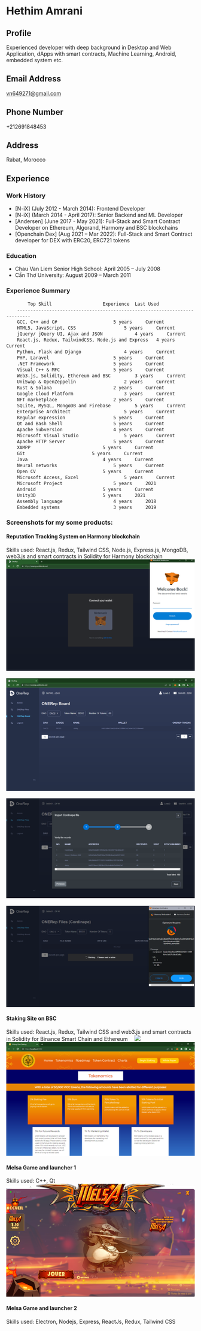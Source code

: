# Hethim Amrani

## Profile
Experienced developer with deep background in Desktop and Web Application, dApps with smart contracts, Machine Learning, Android, embedded system etc.

## Email Address	
vn649271@gmail.com

## Phone Number
+212691848453

## Address
Rabat, Morocco

## Experience
### Work History
- [N-iX] (July 2012 - March 2014): Frontend Developer
- [N-iX] (March 2014 - April 2017): Senior Backend and ML Developer
- [Andersen] (June 2017 - May 2021): Full-Stack and Smart Contract Developer on Ethereum, Algorand, Harmony and BSC blockchains
- [Openchain Dex] (Aug 2021 – Mar 2022): Full-Stack and Smart Contract developer for DEX with ERC20, ERC721 tokens

### Education
- Chau Van Liem Senior High School: April 2005 – July 2008
- Cần Thơ University: August 2009 – March 2011

### Experience Summary
			Top Skill 					Experience	Last Used
		---------------------------------------------------------------------------
		GCC, C++ and C#						5 years		Current
		HTML5, JavaScript, CSS					5 years		Current
		jQuery/ jQuery UI, Ajax and JSON			4 years		Current
		React.js, Redux, TailwindCSS, Node.js and Express	4 years		Current
		Python, Flask and Django				4 years		Current
		PHP, Laravel 						5 years		Current
		.NET Framework						5 years		Current
		Visual C++ & MFC					5 years		Current
		Web3.js, Solidity, Ethereum and BSC			3 years		Current
		UniSwap & OpenZeppelin					2 years		Current
		Rust & Solana						2 years 	Current
		Google Cloud Platform					3 years		Current
		NFT marketplace						2 years		Current
		SQLite, MySQL, MongoDB and Firebase			5 years		Current
		Enterprise Architect					5 years		Current
		Regular expression					5 years		Current
		Qt and Bash Shell					5 years		Current
		Apache Subversion					4 years		Current
		Microsoft Visual Studio					5 years		Current
		Apache HTTP Server					5 years		Current
		XAMPP							5 years		Current
		Git							5 years		Current
		Java							4 years		Current
		Neural networks						5 years		Current
		Open CV							5 years		Current
		Microsoft Access, Excel					5 years		Current
		Microsoft Project					5 years		2021
		Android							5 years		Current
		Unity3D							5 years		2021
		Assembly language					4 years		2018
		Embedded systems					3 years		2019


### Screenshots for my some products: 
#### Reputation Tracking System on Harmony blockchain
Skills used: React.js, Redux, Tailwind CSS, Node.js, Express.js, MongoDB, web3.js and smart contracts in Solidity for Harmony blockchain
 ![](https://github.com/vn649271/profile/blob/main/images/OneRep-1.png)
 ![](https://github.com/vn649271/profile/blob/main/images/OneRep-2.png)
 ![](https://github.com/vn649271/profile/blob/main/images/OneRep-3.png)
 ![](https://github.com/vn649271/profile/blob/main/images/OneRep-4.png)

#### Staking Site on BSC
Skills used: React.js, Redux, Tailwind CSS and web3.js and smart contracts in Solidity for Binance Smart Chain and Ethereum
 ![](https://github.com/vn649271/profile/blob/main/images/ViccStaking-1.png)
 ![](https://github.com/vn649271/profile/blob/main/images/ViccStaking-2.png)

#### Melsa Game and launcher 1
Skills used: C++, Qt
 ![](https://github.com/vn649271/profile/blob/main/images/Melsa-1.png)
 
#### Melsa Game and launcher 2
Skills used: Electron, Nodejs, Express, ReactJs, Redux, Tailwind CSS


